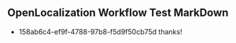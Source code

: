 ## OpenLocalization Workflow Test MarkDown
* 158ab6c4-ef9f-4788-97b8-f5d9f50cb75d thanks!

<!--HONumber=Aug16_HO5-->



